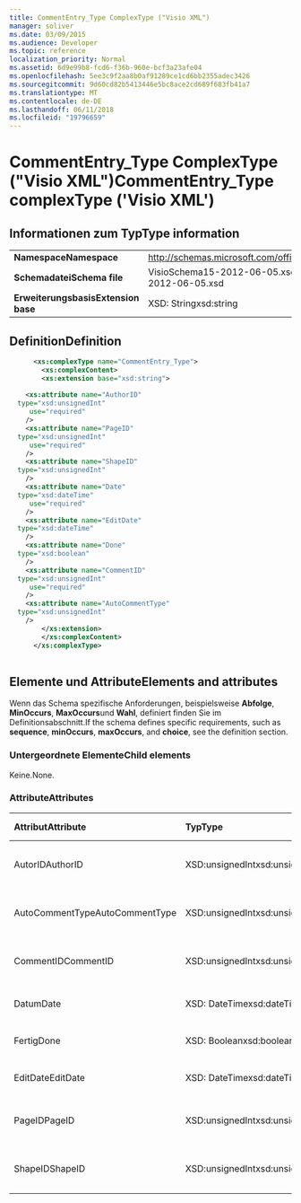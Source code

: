 ```yaml
---
title: CommentEntry_Type ComplexType ("Visio XML")
manager: soliver
ms.date: 03/09/2015
ms.audience: Developer
ms.topic: reference
localization_priority: Normal
ms.assetid: 6d9e99b8-fcd6-f36b-960e-bcf3a23afe04
ms.openlocfilehash: 5ee3c9f2aa8b0af91289ce1cd6bb2355adec3426
ms.sourcegitcommit: 9d60cd82b5413446e5bc8ace2cd689f683fb41a7
ms.translationtype: MT
ms.contentlocale: de-DE
ms.lasthandoff: 06/11/2018
ms.locfileid: "19796659"
---
```

# <a name="commententrytype-complextype-visio-xml"></a><span data-ttu-id="e85f1-102">CommentEntry_Type ComplexType ("Visio XML")</span><span class="sxs-lookup"><span data-stu-id="e85f1-102">CommentEntry_Type complexType ('Visio XML')</span></span>

## <a name="type-information"></a><span data-ttu-id="e85f1-103">Informationen zum Typ</span><span class="sxs-lookup"><span data-stu-id="e85f1-103">Type information</span></span>

|||
|:-----|:-----|
|<span data-ttu-id="e85f1-104">**Namespace**</span><span class="sxs-lookup"><span data-stu-id="e85f1-104">**Namespace**</span></span> <br/> |http://schemas.microsoft.com/office/visio/2011/1/core  <br/> |
|<span data-ttu-id="e85f1-105">**Schemadatei**</span><span class="sxs-lookup"><span data-stu-id="e85f1-105">**Schema file**</span></span> <br/> |<span data-ttu-id="e85f1-106">VisioSchema15-2012-06-05.xsd</span><span class="sxs-lookup"><span data-stu-id="e85f1-106">VisioSchema15-2012-06-05.xsd</span></span>  <br/> |
|<span data-ttu-id="e85f1-107">**Erweiterungsbasis**</span><span class="sxs-lookup"><span data-stu-id="e85f1-107">**Extension base**</span></span> <br/> |<span data-ttu-id="e85f1-108">XSD: String</span><span class="sxs-lookup"><span data-stu-id="e85f1-108">xsd:string</span></span>  <br/> |
   
## <a name="definition"></a><span data-ttu-id="e85f1-109">Definition</span><span class="sxs-lookup"><span data-stu-id="e85f1-109">Definition</span></span>

```XML
      <xs:complexType name="CommentEntry_Type">
        <xs:complexContent>
        <xs:extension base="xsd:string">
      
    <xs:attribute name="AuthorID"
  type="xsd:unsignedInt"
     use="required"
    />
    <xs:attribute name="PageID"
  type="xsd:unsignedInt"
     use="required"
    />
    <xs:attribute name="ShapeID"
  type="xsd:unsignedInt"
    />
    <xs:attribute name="Date"
  type="xsd:dateTime"
     use="required"
    />
    <xs:attribute name="EditDate"
  type="xsd:dateTime"
    />
    <xs:attribute name="Done"
  type="xsd:boolean"
    />
    <xs:attribute name="CommentID"
  type="xsd:unsignedInt"
     use="required"
    />
    <xs:attribute name="AutoCommentType"
  type="xsd:unsignedInt"
    />
        </xs:extension>
        </xs:complexContent>
      </xs:complexType>
      
```

## <a name="elements-and-attributes"></a><span data-ttu-id="e85f1-110">Elemente und Attribute</span><span class="sxs-lookup"><span data-stu-id="e85f1-110">Elements and attributes</span></span>

<span data-ttu-id="e85f1-111">Wenn das Schema spezifische Anforderungen, beispielsweise **Abfolge**, **MinOccurs**, **MaxOccurs**und **Wahl**, definiert finden Sie im Definitionsabschnitt.</span><span class="sxs-lookup"><span data-stu-id="e85f1-111">If the schema defines specific requirements, such as **sequence**, **minOccurs**, **maxOccurs**, and **choice**, see the definition section.</span></span> 
  
### <a name="child-elements"></a><span data-ttu-id="e85f1-112">Untergeordnete Elemente</span><span class="sxs-lookup"><span data-stu-id="e85f1-112">Child elements</span></span>

<span data-ttu-id="e85f1-113">Keine.</span><span class="sxs-lookup"><span data-stu-id="e85f1-113">None.</span></span>
  
### <a name="attributes"></a><span data-ttu-id="e85f1-114">Attribute</span><span class="sxs-lookup"><span data-stu-id="e85f1-114">Attributes</span></span>

|<span data-ttu-id="e85f1-115">**Attribut**</span><span class="sxs-lookup"><span data-stu-id="e85f1-115">**Attribute**</span></span>|<span data-ttu-id="e85f1-116">**Typ**</span><span class="sxs-lookup"><span data-stu-id="e85f1-116">**Type**</span></span>|<span data-ttu-id="e85f1-117">**Erforderlich**</span><span class="sxs-lookup"><span data-stu-id="e85f1-117">**Required**</span></span>|<span data-ttu-id="e85f1-118">**Beschreibung**</span><span class="sxs-lookup"><span data-stu-id="e85f1-118">**Description**</span></span>|<span data-ttu-id="e85f1-119">**Mögliche Werte**</span><span class="sxs-lookup"><span data-stu-id="e85f1-119">**Possible values**</span></span>|
|:-----|:-----|:-----|:-----|:-----|
|<span data-ttu-id="e85f1-120">AutorID</span><span class="sxs-lookup"><span data-stu-id="e85f1-120">AuthorID</span></span>  <br/> |<span data-ttu-id="e85f1-121">XSD:unsignedInt</span><span class="sxs-lookup"><span data-stu-id="e85f1-121">xsd:unsignedInt</span></span>  <br/> |<span data-ttu-id="e85f1-122">erforderlich</span><span class="sxs-lookup"><span data-stu-id="e85f1-122">required</span></span>  <br/> ||<span data-ttu-id="e85f1-123">Werte des Typs Xsd:unsignedInt.</span><span class="sxs-lookup"><span data-stu-id="e85f1-123">Values of the xsd:unsignedInt type.</span></span>  <br/> |
|<span data-ttu-id="e85f1-124">AutoCommentType</span><span class="sxs-lookup"><span data-stu-id="e85f1-124">AutoCommentType</span></span>  <br/> |<span data-ttu-id="e85f1-125">XSD:unsignedInt</span><span class="sxs-lookup"><span data-stu-id="e85f1-125">xsd:unsignedInt</span></span>  <br/> |<span data-ttu-id="e85f1-126">Optional</span><span class="sxs-lookup"><span data-stu-id="e85f1-126">optional</span></span>  <br/> ||<span data-ttu-id="e85f1-127">Werte des Typs Xsd:unsignedInt.</span><span class="sxs-lookup"><span data-stu-id="e85f1-127">Values of the xsd:unsignedInt type.</span></span>  <br/> |
|<span data-ttu-id="e85f1-128">CommentID</span><span class="sxs-lookup"><span data-stu-id="e85f1-128">CommentID</span></span>  <br/> |<span data-ttu-id="e85f1-129">XSD:unsignedInt</span><span class="sxs-lookup"><span data-stu-id="e85f1-129">xsd:unsignedInt</span></span>  <br/> |<span data-ttu-id="e85f1-130">erforderlich</span><span class="sxs-lookup"><span data-stu-id="e85f1-130">required</span></span>  <br/> ||<span data-ttu-id="e85f1-131">Werte des Typs Xsd:unsignedInt.</span><span class="sxs-lookup"><span data-stu-id="e85f1-131">Values of the xsd:unsignedInt type.</span></span>  <br/> |
|<span data-ttu-id="e85f1-132">Datum</span><span class="sxs-lookup"><span data-stu-id="e85f1-132">Date</span></span>  <br/> |<span data-ttu-id="e85f1-133">XSD: DateTime</span><span class="sxs-lookup"><span data-stu-id="e85f1-133">xsd:dateTime</span></span>  <br/> |<span data-ttu-id="e85f1-134">erforderlich</span><span class="sxs-lookup"><span data-stu-id="e85f1-134">required</span></span>  <br/> ||<span data-ttu-id="e85f1-135">Werte des Typs xsd: DateTime.</span><span class="sxs-lookup"><span data-stu-id="e85f1-135">Values of the xsd:dateTime type.</span></span>  <br/> |
|<span data-ttu-id="e85f1-136">Fertig</span><span class="sxs-lookup"><span data-stu-id="e85f1-136">Done</span></span>  <br/> |<span data-ttu-id="e85f1-137">XSD: Boolean</span><span class="sxs-lookup"><span data-stu-id="e85f1-137">xsd:boolean</span></span>  <br/> |<span data-ttu-id="e85f1-138">Optional</span><span class="sxs-lookup"><span data-stu-id="e85f1-138">optional</span></span>  <br/> ||<span data-ttu-id="e85f1-139">Werte des Typs xsd: Boolean.</span><span class="sxs-lookup"><span data-stu-id="e85f1-139">Values of the xsd:boolean type.</span></span>  <br/> |
|<span data-ttu-id="e85f1-140">EditDate</span><span class="sxs-lookup"><span data-stu-id="e85f1-140">EditDate</span></span>  <br/> |<span data-ttu-id="e85f1-141">XSD: DateTime</span><span class="sxs-lookup"><span data-stu-id="e85f1-141">xsd:dateTime</span></span>  <br/> |<span data-ttu-id="e85f1-142">Optional</span><span class="sxs-lookup"><span data-stu-id="e85f1-142">optional</span></span>  <br/> ||<span data-ttu-id="e85f1-143">Werte des Typs xsd: DateTime.</span><span class="sxs-lookup"><span data-stu-id="e85f1-143">Values of the xsd:dateTime type.</span></span>  <br/> |
|<span data-ttu-id="e85f1-144">PageID</span><span class="sxs-lookup"><span data-stu-id="e85f1-144">PageID</span></span>  <br/> |<span data-ttu-id="e85f1-145">XSD:unsignedInt</span><span class="sxs-lookup"><span data-stu-id="e85f1-145">xsd:unsignedInt</span></span>  <br/> |<span data-ttu-id="e85f1-146">erforderlich</span><span class="sxs-lookup"><span data-stu-id="e85f1-146">required</span></span>  <br/> ||<span data-ttu-id="e85f1-147">Werte des Typs Xsd:unsignedInt.</span><span class="sxs-lookup"><span data-stu-id="e85f1-147">Values of the xsd:unsignedInt type.</span></span>  <br/> |
|<span data-ttu-id="e85f1-148">ShapeID</span><span class="sxs-lookup"><span data-stu-id="e85f1-148">ShapeID</span></span>  <br/> |<span data-ttu-id="e85f1-149">XSD:unsignedInt</span><span class="sxs-lookup"><span data-stu-id="e85f1-149">xsd:unsignedInt</span></span>  <br/> |<span data-ttu-id="e85f1-150">Optional</span><span class="sxs-lookup"><span data-stu-id="e85f1-150">optional</span></span>  <br/> ||<span data-ttu-id="e85f1-151">Werte des Typs Xsd:unsignedInt.</span><span class="sxs-lookup"><span data-stu-id="e85f1-151">Values of the xsd:unsignedInt type.</span></span>  <br/> |
   

